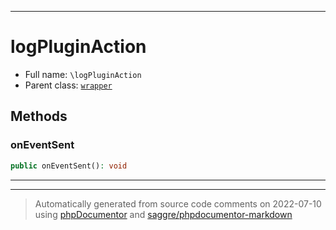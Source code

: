 ***

# logPluginAction





* Full name: `\logPluginAction`
* Parent class: [`wrapper`](./yxorP/inc/wrapper.md)




## Methods


### onEventSent



```php
public onEventSent(): void
```











***


***
> Automatically generated from source code comments on 2022-07-10 using [phpDocumentor](http://www.phpdoc.org/) and [saggre/phpdocumentor-markdown](https://github.com/Saggre/phpDocumentor-markdown)
